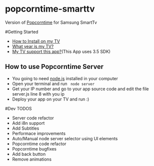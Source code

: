 popcorntime-smarttv
===================

Version of [Popcorntime](https://github.com/popcorn-official/popcorn-app) for Samsung SmartTv

#Getting Started

- [How to Install on my TV](https://www.samsungdforum.com/Guide/art00013/index.html#packaging-applications-for-upload)
- [What year is my TV?](http://www.samsung.com/us/support/faq/FAQ00057975/76904/LN46B540P8FXZA)
- [My TV support this app?](http://developer.samsung.com/devices/tv-specs#)(This App uses 3.5 SDK)

## How to use Popcorntime Server

- You going to need [node.js](http://nodejs.org/) installed in your computer
- Open your terminal and run `` node server``
- Get your IP number and go to your app source code and edit the file server.js line 8 with you ip
- Deploy your app on your TV and run :)

#Dev TODOS

- Server code refactor
- Add i8n support
- Add Subtitles
- Performace improvements
- Auto/Manual node server selector using UI elements
- Popcorntime code refactor
- Popcorntime bugfixes
- Add back button
- Remove animations
